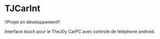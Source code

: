 TJCarInt
========

!!Projet en développement!!

Interface touch pour le TheJ0y CarPC avec controle de téléphone android.
